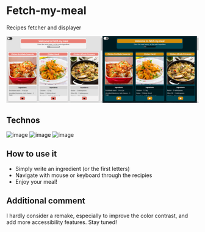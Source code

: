 # Fetch-my-meal

Recipes fetcher and displayer

![Image of the lightmode and darkmode of the website](img/fetch-my-meal_thumbnail.png)

## Technos
![image](https://img.shields.io/badge/HTML5-E34F26?style=for-the-badge&logo=html5&logoColor=white)
![image](https://img.shields.io/badge/CSS3-1572B6?style=for-the-badge&logo=css3&logoColor=white)
![image](https://img.shields.io/badge/JavaScript-323330?style=for-the-badge&logo=javascript&logoColor=F7DF1E)

## How to use it
+ Simply write an ingredient (or the first letters)
+ Navigate with mouse or keyboard through the recipies
+ Enjoy your meal!

## Additional comment
I hardly consider a remake, especially to improve the color contrast, and add more accessibility features.
Stay tuned!